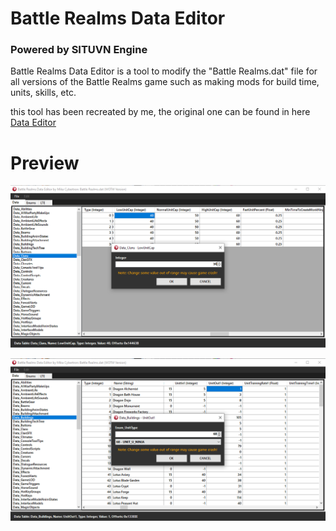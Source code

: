 # Battle Realms Data Editor
### Powered by SITUVN Engine

Battle Realms Data Editor is a tool to modify the "Battle Realms.dat" file for all versions of the Battle Realms game such as making mods for build time, units, skills, etc.

this tool has been recreated by me, the original one can be found in here [Data Editor](https://www.moddb.com/mods/boltymods-data-editor-for-battle-realms/downloads/boltymods-data-editor-file)

# Preview
![](https://github.com/MikaCybertron/Battle-Realms-Data-Editor/blob/main/Image/1.png)

![](https://github.com/MikaCybertron/Battle-Realms-Data-Editor/blob/main/Image/2.png)


